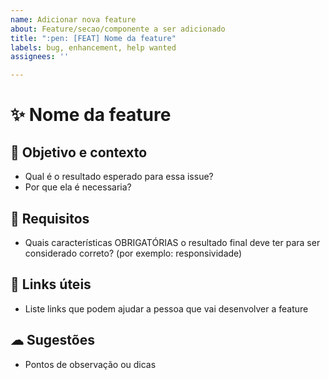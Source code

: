 ```yaml
---
name: Adicionar nova feature
about: Feature/secao/componente a ser adicionado
title: ":pen: [FEAT] Nome da feature"
labels: bug, enhancement, help wanted
assignees: ''

---
```


# ✨ Nome da feature

## 🎯  Objetivo e contexto

- Qual é o resultado esperado para essa issue?
- Por que ela é necessaria?

## 🔏 Requisitos

- Quais características OBRIGATÓRIAS o resultado final deve ter para ser considerado correto? (por exemplo: responsividade)

## 🔖 Links úteis

- Liste links que podem ajudar a pessoa que vai desenvolver a feature 


## ☁ Sugestões

- Pontos de observação ou dicas